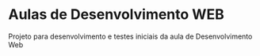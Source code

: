 # Aulas de Desenvolvimento WEB
Projeto para desenvolvimento e testes iniciais da aula de Desenvolvimento Web
